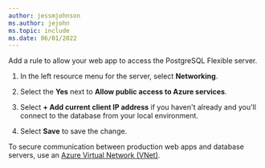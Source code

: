 ```yaml
---
author: jessmjohnson
ms.author: jejohn
ms.topic: include
ms.date: 06/01/2022
---
```


Add a rule to allow your web app to access the PostgreSQL Flexible server.

1. In the left resource menu for the server, select **Networking**.

1. Select the **Yes** next to **Allow public access to Azure services**.

1. Select **+ Add current client IP address** if you haven't already and you'll connect to the database from your local environment.

1. Select **Save** to save the change.

To secure communication between production web apps and database servers, use an [Azure Virtual Network (VNet)](/azure/virtual-network/virtual-networks-overview).
